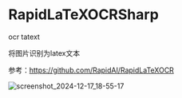 # RapidLaTeXOCRSharp
ocr tatext

将图片识别为latex文本

参考：https://github.com/RapidAI/RapidLaTeXOCR


![screenshot_2024-12-17_18-55-17](https://github.com/user-attachments/assets/62c47039-8a25-4d55-8522-720f7f98a40a)




